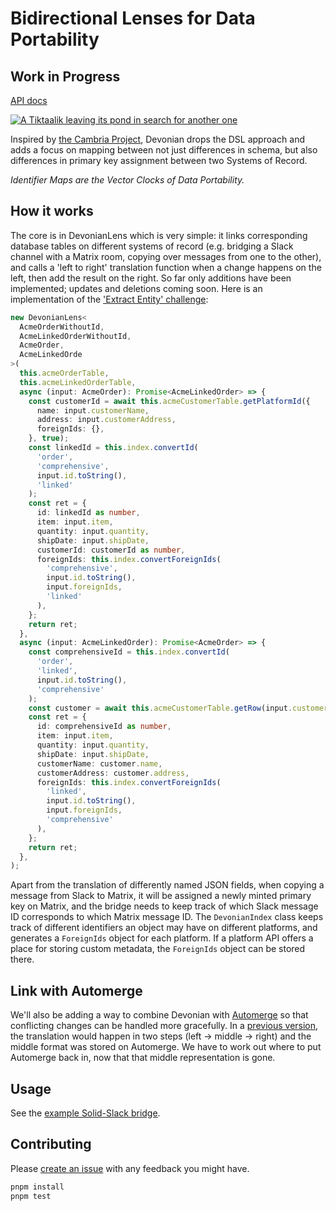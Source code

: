 # Bidirectional Lenses for Data Portability
## Work in Progress
[API docs](https://tubsproject.github.io/devonian/)

[![A Tiktaalik leaving its pond in search for another one](https://cdn.mos.cms.futurecdn.net/fi8nrWxvEb5sowf5jkQ8RY-700-80.jpg.webp)](https://www.livescience.com/43596-devonian-period.html)

Inspired by [the Cambria Project](https://github.com/inkandswitch/cambria-project), Devonian drops the DSL approach and adds a focus on mapping between not just differences in schema, but also differences in primary key assignment between two Systems of Record.

*Identifier Maps are the Vector Clocks of Data Portability.*

## How it works
The core is in DevonianLens which is very simple: it links corresponding database tables on different systems of record (e.g. bridging a Slack channel with a Matrix room, copying over messages from one to the other), and calls a 'left to right' translation function when a change happens on the left, then add the result on the right. So far only additions have been implemented; updates and deletions coming soon. Here is an implementation of the ['Extract Entity' challenge](https://arxiv.org/pdf/2309.11406):
```ts
new DevonianLens<
  AcmeOrderWithoutId,
  AcmeLinkedOrderWithoutId,
  AcmeOrder,
  AcmeLinkedOrde
>(
  this.acmeOrderTable,
  this.acmeLinkedOrderTable,
  async (input: AcmeOrder): Promise<AcmeLinkedOrder> => {
    const customerId = await this.acmeCustomerTable.getPlatformId({
      name: input.customerName,
      address: input.customerAddress,
      foreignIds: {},
    }, true);
    const linkedId = this.index.convertId(
      'order',
      'comprehensive',
      input.id.toString(),
      'linked'
    );
    const ret = {
      id: linkedId as number,
      item: input.item,
      quantity: input.quantity,
      shipDate: input.shipDate,
      customerId: customerId as number,
      foreignIds: this.index.convertForeignIds(
        'comprehensive',
        input.id.toString(),
        input.foreignIds,
        'linked'
      ),
    };
    return ret;
  },
  async (input: AcmeLinkedOrder): Promise<AcmeOrder> => {
    const comprehensiveId = this.index.convertId(
      'order',
      'linked',
      input.id.toString(),
      'comprehensive'
    );
    const customer = await this.acmeCustomerTable.getRow(input.customerId);
    const ret = {
      id: comprehensiveId as number,
      item: input.item,
      quantity: input.quantity,
      shipDate: input.shipDate,
      customerName: customer.name,
      customerAddress: customer.address,
      foreignIds: this.index.convertForeignIds(
        'linked',
        input.id.toString(),
        input.foreignIds,
        'comprehensive'
      ),
    };
    return ret;
  },
);
```

Apart from the translation of differently named JSON fields, when copying a message from Slack to Matrix, it will be assigned a newly minted primary key on Matrix, and the bridge needs to keep track of which Slack message ID corresponds to which Matrix message ID.
The `DevonianIndex` class keeps track of different identifiers an object may have on different platforms, and generates a `ForeignIds` object for each platform. If a platform API offers a place for storing custom metadata, the `ForeignIds` object can be stored there.

## Link with Automerge
We'll also be adding a way to combine Devonian with [Automerge](https://automerge.org) so that conflicting changes can be handled more gracefully.
In a [previous version](https://github.com/tubsproject/reflector/blob/e01470d/README.md), the translation would happen in two steps (left -> middle -> right) and the middle format was stored on Automerge. We have to work out where to put Automerge back in, now that that middle representation is gone.

## Usage
See the [example Solid-Slack bridge](https://github.com/tubsproject/devonian/blob/main/examples/DevonianSolidSlackBridge.ts).

## Contributing
Please [create an issue](https://github.com/tubsproject/devonian/issues/new) with any feedback you might have.
```sh
pnpm install
pnpm test
```